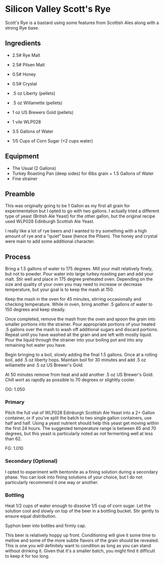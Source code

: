 # Silicon Valley Scott's Rye

Scott's Rye is a bastard using some features from Scottish Ales along with a strong Rye base.

## Ingredients

- 2.5# Rye Malt
- 2.5# Pilsen Malt
- 0.5# Honey
- 0.5# Crystal

- .5 oz Liberty (pellets)
- .5 oz Willamette (pellets)
- 1 oz US Brewers Gold (pellets)
- 1 vile WLP028
- 3.5 Gallons of Water
- 1/5 Cups of Corn Sugar (+2 cups water)

## Equipment

- The Usual (2 Gallons)
- Turkey Roasting Pan (deep sides) for 6lbs grain + 1.5 Gallons of Water
- Fine strainer

## Preamble

This was originally going to be 1 Gallon as my first all grain for experimentation but I opted to go with two gallons.  I actually tried a different type of yeast (British Ale Yeast) for the other gallon, but the original recipe used WLP028 Edinburgh Scottish Ale Yeast.

I really like a lot of rye beers and I wanted to try something with a high amount of rye and a "quiet" base (hence the Pilsen).  The honey and crystal were main to add some additional character.

## Process

Bring a 1.5 gallons of water to 175 degrees.  Mill your malt relatively finely, but not to powder.  Pour water into large turkey roasting pan and add your malt.  Stir well and place in 175 degree preheated oven.  Depending on the size and quality of your oven you may need to increase or decrease temperature, but your goal is to keep the mash at 150.

Keep the mash in the oven for 45 minutes, stirring occasionally and checking temperature.  While in oven, bring another .5 gallons of water to 150 degrees and keep steady.

Once completed, remove the mash from the oven and spoon the grain into smaller portions into the strainer.  Pour appropriate portions of your heated .5 gallons over the mash to wash off additional sugars and discard portions.  Repeat until you have washed all the grain and are left with mostly liquid.  Pour the liquid through the strainer into your boiling pot and into any remaining hot water you have.

Begin bringing to a boil, slowly adding the final 1.5 gallons.  Once at a rolling boil, add .5 oz liberty hops.  Maintain boil for 30 minutes and add .5 oz willamette and .5 oz US Brewer's Gold.

At 50 minutes remove from heat and add another .5 oz US Brewer's Gold.  Chill wort as rapidly as possible to 70 degrees or slighltly cooler.

OG: 1.050

### Primary

Pitch the full vial of WLP028 Edinburgh Scottish Ale Yeast into a 2+ Gallon container, or if you've split the batch to two single gallon containers, use half and half.  Using a yeast nutrient should help this yeast get moving within  the first 24 hours.  The suggested temperature range is between 65 and 70 degrees, but this yeast is particularly noted as not fermenting well at less than 62.

FG: 1.010

### Secondary (Optional)

I opted to experiment with bentonite as a fining solution during a secondary phase.  You can look into fining solutions of your choice, but I do not particularly recommend it one way or another.

### Bottling

Heat 1/2 cups of water enough to dissolve 1/5 cup of corn sugar.  Let the solution cool and slowly on top of the beer in a bottling bucket.  Stir gently to ensure equal distribution.

Syphon beer into bottles and firmly cap.

This beer is relatively hoppy up front.  Conditioning will give it some time to mellow and some of the more subtle flavors of the grain should be revealed.  This is one you will definitely want to condition as long as you can stand without drinking it.  Given that it's a smaller batch, you might find it difficult to keep it for too long.